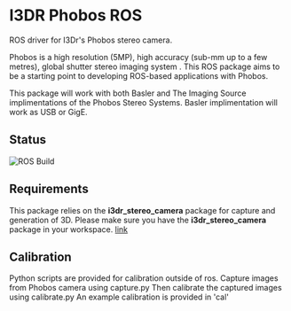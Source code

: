 # I3DR Phobos ROS

ROS driver for I3Dr's Phobos stereo camera.

Phobos is a high resolution (5MP), high accuracy (sub-mm up to a few metres), global shutter stereo imaging system . This ROS package aims to be a starting point to developing ROS-based applications with Phobos. 

This package will work with both Basler and The Imaging Source implimentations of the Phobos Stereo Systems.
Basler implimentation will work as USB or GigE. 

## Status
![ROS Build](https://github.com/i3drobotics/i3dr_phobos-ros/workflows/ROS%20Build/badge.svg?event=push)

## Requirements

This package relies on the **i3dr_stereo_camera** package for capture and generation of 3D. Please make sure you have the **i3dr_stereo_camera** package in your workspace.
[link](https://github.com/i3drobotics/i3dr_stereo_camera-ros.git)

## Calibration
Python scripts are provided for calibration outside of ros. 
Capture images from Phobos camera using capture.py
Then calibrate the captured images using calibrate.py
An example calibration is provided in 'cal'
